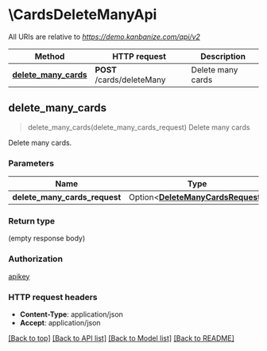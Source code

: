 # \CardsDeleteManyApi

All URIs are relative to *https://demo.kanbanize.com/api/v2*

Method | HTTP request | Description
------------- | ------------- | -------------
[**delete_many_cards**](CardsDeleteManyApi.md#delete_many_cards) | **POST** /cards/deleteMany | Delete many cards



## delete_many_cards

> delete_many_cards(delete_many_cards_request)
Delete many cards

Delete many cards.

### Parameters


Name | Type | Description  | Required | Notes
------------- | ------------- | ------------- | ------------- | -------------
**delete_many_cards_request** | Option<[**DeleteManyCardsRequest**](DeleteManyCardsRequest.md)> |  |  |

### Return type

 (empty response body)

### Authorization

[apikey](../README.md#apikey)

### HTTP request headers

- **Content-Type**: application/json
- **Accept**: application/json

[[Back to top]](#) [[Back to API list]](../README.md#documentation-for-api-endpoints) [[Back to Model list]](../README.md#documentation-for-models) [[Back to README]](../README.md)


